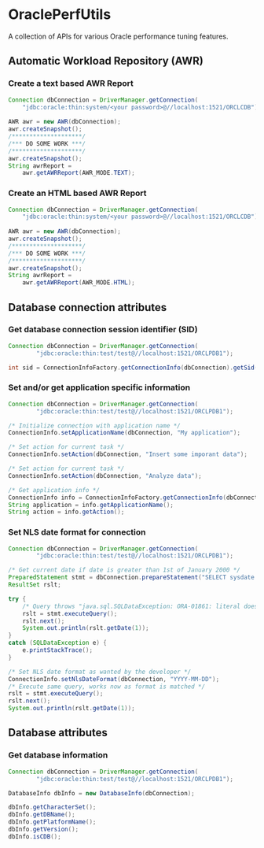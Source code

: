 # OraclePerfUtils
A collection of APIs for various Oracle performance tuning features.

## Automatic Workload Repository (AWR)

### Create a text based AWR Report

```java
Connection dbConnection = DriverManager.getConnection(
    "jdbc:oracle:thin:system/<your password>@//localhost:1521/ORCLCDB");
				
AWR awr = new AWR(dbConnection);
awr.createSnapshot();
/********************/
/*** DO SOME WORK ***/
/********************/
awr.createSnapshot();
String awrReport = 
	awr.getAWRReport(AWR_MODE.TEXT);
```

### Create an HTML based AWR Report

```java
Connection dbConnection = DriverManager.getConnection(
    "jdbc:oracle:thin:system/<your password>@//localhost:1521/ORCLCDB");
				
AWR awr = new AWR(dbConnection);
awr.createSnapshot();
/********************/
/*** DO SOME WORK ***/
/********************/
awr.createSnapshot();
String awrReport = 
	awr.getAWRReport(AWR_MODE.HTML);
```

## Database connection attributes

### Get database connection session identifier (SID)
```java
Connection dbConnection = DriverManager.getConnection(
		"jdbc:oracle:thin:test/test@//localhost:1521/ORCLPDB1");

int sid = ConnectionInfoFactory.getConnectionInfo(dbConnection).getSid();
```

### Set and/or get application specific information

```java
Connection dbConnection = DriverManager.getConnection(
		"jdbc:oracle:thin:test/test@//localhost:1521/ORCLPDB1");

/* Initialize connection with application name */
ConnectionInfo.setApplicationName(dbConnection, "My application");

/* Set action for current task */
ConnectionInfo.setAction(dbConnection, "Insert some imporant data");

/* Set action for current task */
ConnectionInfo.setAction(dbConnection, "Analyze data");

/* Get application info */
ConnectionInfo info = ConnectionInfoFactory.getConnectionInfo(dbConnection);
String application = info.getApplicationName();
String action = info.getAction();
```

### Set NLS date format for connection
```java
Connection dbConnection = DriverManager.getConnection(
		"jdbc:oracle:thin:test/test@//localhost:1521/ORCLPDB1");

/* Get current date if date is greater than 1st of January 2000 */
PreparedStatement stmt = dbConnection.prepareStatement("SELECT sysdate FROM dual WHERE sysdate > '2000-01-01'");
ResultSet rslt;

try {
	/* Query throws "java.sql.SQLDataException: ORA-01861: literal does not match format string" because of incorrect NLS date format*/
	rslt = stmt.executeQuery();
	rslt.next();
	System.out.println(rslt.getDate(1));
}
catch (SQLDataException e) {
	e.printStackTrace();
}

/* Set NLS date format as wanted by the developer */
ConnectionInfo.setNlsDateFormat(dbConnection, "YYYY-MM-DD");
/* Execute same query, works now as format is matched */
rslt = stmt.executeQuery();
rslt.next();
System.out.println(rslt.getDate(1));
```

## Database attributes

### Get database information
```java
Connection dbConnection = DriverManager.getConnection(
		"jdbc:oracle:thin:test/test@//localhost:1521/ORCLPDB1");

DatabaseInfo dbInfo = new DatabaseInfo(dbConnection);

dbInfo.getCharacterSet();
dbInfo.getDBName();
dbInfo.getPlatformName();
dbInfo.getVersion();
dbInfo.isCDB();
```